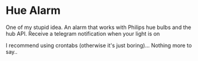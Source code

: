 # Hue Alarm
<p>One of my stupid idea. An alarm that works with Philips hue bulbs and the hub API. Receive a telegram notification when your light is on</p>
<p>I recommend using crontabs (otherwise it's just boring)... Nothing more to say..</p>
